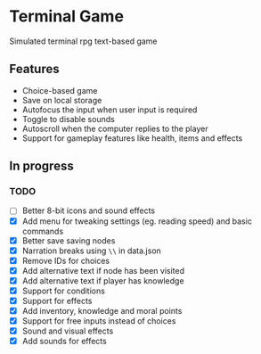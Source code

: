 # Terminal Game

Simulated terminal rpg text-based game

## Features

- Choice-based game
- Save on local storage
- Autofocus the input when user input is required
- Toggle to disable sounds
- Autoscroll when the computer replies to the player
- Support for gameplay features like health, items and effects

## In progress

### TODO

- [ ] Better 8-bit icons and sound effects
- [x] Add menu for tweaking settings (eg. reading speed) and basic commands
- [x] Better save saving nodes
- [x] Narration breaks using `\\` in data.json
- [x] Remove IDs for choices
- [x] Add alternative text if node has been visited
- [x] Add alternative text if player has knowledge
- [x] Support for conditions
- [x] Support for effects
- [x] Add inventory, knowledge and moral points
- [x] Support for free inputs instead of choices
- [x] Sound and visual effects
- [x] Add sounds for effects
